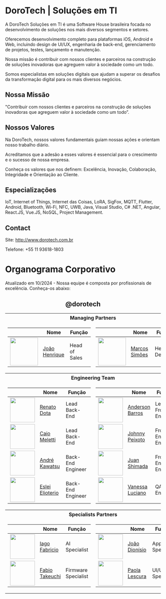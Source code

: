 # DoroTech | Soluções em TI

A DoroTech Soluções em TI é uma Software House brasileira focada no desenvolvimento de soluções nos mais diversos segmentos e setores.

Oferecemos desenvolvimento completo para plataformas iOS, Android e Web, incluindo design de UI/UX, engenharia de back-end, gerenciamento de projetos, testes, lançamento e manutenção.

Nossa missão é contribuir com nossos clientes e parceiros na construção de soluções inovadoras que agreguem valor à sociedade como um todo.

Somos especialistas em soluções digitais que ajudam a superar os desafios da transformação digital para os mais diversos negócios.

## Nossa Missão

"Contribuir com nossos clientes e parceiros na construção de soluções inovadoras que agreguem valor à sociedade como um todo”.

## Nossos Valores

Na DoroTech, nossos valores fundamentais guiam nossas ações e orientam nosso trabalho diário. 

Acreditamos que a adesão a esses valores é essencial para o crescimento e o sucesso de nossa empresa.

Conheça os valores que nos definem: Excelência, Inovação, Colaboração, Integridade e Orientação ao Cliente.

## Especializações

IoT, Internet of Things, Internet das Coisas, LoRA, SigFox, MQTT, Flutter, Android, Bluetooth, Wi-Fi, NFC, UWB, Java, Visual Studio, C# .NET, Angular, React.JS, Vue.JS, NoSQL, Project Management.

## Contact

Site: http://www.dorotech.com.br

Telefone: +55 11 93618-1803

# Organograma Corporativo

Atualizado em 10/2024 - Nossa equipe é composta por profissionais de excelência. Conheça-os abaixo:

<div align="center">
	
## @dorotech

<table>
<tr>
	<th colspan="2">
		Managing Partners
	</th>
</tr>
  
<td>

| | Nome | Função |
| -------------- | ------------- | ------------- |
| <img src="https://avatars.githubusercontent.com/u/83249287?v=4" width="90"> | [João Henrique](https://github.com/Engjhony) |  Head of Sales |
</td>

<td>

| | Nome | Função |
| -------------- | ------------- | ------------- |
| <img src="https://avatars.githubusercontent.com/u/26862420?v=4" width="90"> | [Marcos Simões](https://github.com/marcospsimoes) |  Head of Delivery |

</td>

<tr>
	<th colspan="2">
		Engineering Team		
	</th>
</tr>
  
<td>

| | Nome | Função |
| -------------- | ------------- | ------------- |
| <img src="https://avatars.githubusercontent.com/u/32839051?v=4" width="80"> | [Renato Dota](https://github.com/renatodota) |  Lead Back-End |
| <img src="https://avatars.githubusercontent.com/u/49731519?v=4" width="80"> | [Caio Meletti](https://github.com/caiomeletti) |  Lead Back-End |
| <img src="https://media.licdn.com/dms/image/C4D03AQEzFfqF1AmCSw/profile-displayphoto-shrink_800_800/0/1610230993863?e=2147483647&v=beta&t=A_ePkftirzufnh1PGyjA0IXcPIIViyXvXzWP5T_FHNM" width="80"> | [André Kawatsu](https://github.com/andredorotech) |  Back-End Engineer |
| <img src="https://avatars.githubusercontent.com/u/9800871?v=4" width="80"> | [Eslei Elioterio](https://github.com/Elioterio89) |  Back-End Engineer |

</td>

<td>

| | Nome | Função |
| -------------- | ------------- | ------------- |
| <img src="https://avatars.githubusercontent.com/u/12089780?v=4" width="80"> | [Anderson Barros](https://github.com/anderson-tec12) |  Lead Front-End |
| <img src="https://avatars.githubusercontent.com/u/52277432?v=4" width="80"> | [Johnny Peixoto](https://github.com/johnnypeixoto) |  Front-End Engineer |
| <img src="https://avatars.githubusercontent.com/u/185385481?v=4" width="80"> | [Juan Shimada](https://github.com/juanshimada) |  Front-End Engineer |
| <img src="https://avatars.githubusercontent.com/u/87663503?v=4" width="80"> | [Vanessa Luciano](https://github.com/vanessaluciaano) |  QA Engineer |

</td>

<tr>
	<th colspan="2">
		Specialists Partners
	</th>
</tr>

<td>

| | Nome | Função |
| -------------- | ------------- | ------------- |
| <img src="https://encrypted-tbn0.gstatic.com/images?q=tbn:ANd9GcQMKrxYVBR3UihBPzJ3_XPmko3y3d4xzziVG4dMr33jV3C2dGkR3M3VSV89hTZwQCyQukI&usqp=CAU" width="80"> | [Iago Fabricio](https://github.com/iagofabricio) |  AI Specialist |
| <img src="https://media.licdn.com/dms/image/v2/C4E03AQFKA40vVGaB7w/profile-displayphoto-shrink_800_800/profile-displayphoto-shrink_800_800/0/1608805288173?e=1735171200&v=beta&t=TGbCLKfKlqFL3ZAmybYlPCwnuCCQCDTTj7QtF40fkOo" width="80"> | [Fabio Takeuchi](https://github.com/fakiot) |  Firmware Specialist |

</td>

<td>

| | Nome | Função |
| -------------- | ------------- | ------------- |
| <img src="https://avatars.githubusercontent.com/u/46010192?v=4" width="80"> | [João Dionísio](https://github.com/JBDionisio) |  App Specialist |
| <img src="https://media.licdn.com/dms/image/v2/D4D03AQFNdOoO4Zi6cg/profile-displayphoto-shrink_800_800/profile-displayphoto-shrink_800_800/0/1723657775297?e=1735171200&v=beta&t=a_gXN7W4zeB6Z6tYBakiXd_VHZ5kU7WRuFR9Y8-KGVI" width="80"> | [Paola Lescura](https://github.com/paolalescura) |  UI/UX Specialist |

</td>

</table>
</div>


